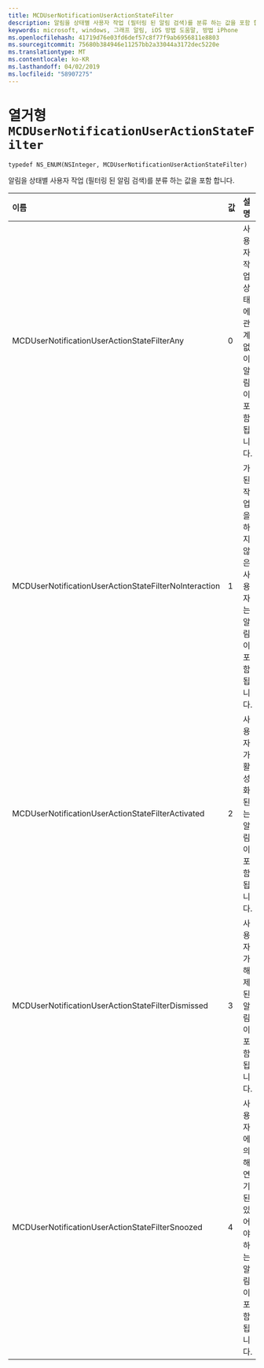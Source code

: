 ```yaml
---
title: MCDUserNotificationUserActionStateFilter
description: 알림을 상태별 사용자 작업 (필터링 된 알림 검색)를 분류 하는 값을 포함 합니다.
keywords: microsoft, windows, 그래프 알림, iOS 방법 도움말, 방법 iPhone
ms.openlocfilehash: 41719d76e03fd6def57c8f77f9ab6956811e8803
ms.sourcegitcommit: 75680b384946e11257bb2a33044a3172dec5220e
ms.translationtype: MT
ms.contentlocale: ko-KR
ms.lasthandoff: 04/02/2019
ms.locfileid: "58907275"
---
```

# <a name="enum-mcdusernotificationuseractionstatefilter"></a>열거형 `MCDUserNotificationUserActionStateFilter`

```
typedef NS_ENUM(NSInteger, MCDUserNotificationUserActionStateFilter)
```

알림을 상태별 사용자 작업 (필터링 된 알림 검색)를 분류 하는 값을 포함 합니다.

|이름 | 값 | 설명 |
|:-- |:-- |:-- |
|   MCDUserNotificationUserActionStateFilterAny|0| 사용자 작업 상태에 관계 없이 알림이 포함 됩니다.|
|   MCDUserNotificationUserActionStateFilterNoInteraction |1| 가 된 작업을 하지 않은 사용자는 알림이 포함 됩니다.|
|   MCDUserNotificationUserActionStateFilterActivated|2| 사용자가 활성화 된는 알림이 포함 됩니다.|
|   MCDUserNotificationUserActionStateFilterDismissed|3| 사용자가 해제 된 알림이 포함 됩니다.|
|   MCDUserNotificationUserActionStateFilterSnoozed|4| 사용자에 의해 연기 된 있어야 하는 알림이 포함 됩니다.|